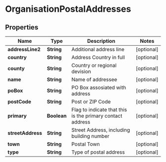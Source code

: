 
# OrganisationPostalAddresses

## Properties
Name | Type | Description | Notes
------------ | ------------- | ------------- | -------------
**addressLine2** | **String** | Additional address line |  [optional]
**country** | **String** | Address Country in full |  [optional]
**county** | **String** | Country or regional devision |  [optional]
**name** | **String** | Name of addressee |  [optional]
**poBox** | **String** | PO Box assosiated with address |  [optional]
**postCode** | **String** | Post or ZIP Code |  [optional]
**primary** | **Boolean** | Flag to indicate that this is the primary contact address |  [optional]
**streetAddress** | **String** | Street Address, including building number |  [optional]
**town** | **String** | Postal Town |  [optional]
**type** | **String** | Type of postal address |  [optional]



